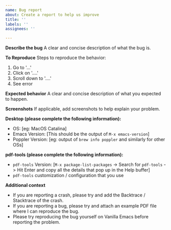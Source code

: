 ```yaml
---
name: Bug report
about: Create a report to help us improve
title: ''
labels: ''
assignees: ''

---
```


**Describe the bug**
A clear and concise description of what the bug is.

**To Reproduce**
Steps to reproduce the behavior:
1. Go to '...'
2. Click on '....'
3. Scroll down to '....'
4. See error

**Expected behavior**
A clear and concise description of what you expected to happen.

**Screenshots**
If applicable, add screenshots to help explain your problem.

**Desktop (please complete the following information):**
- OS: [eg: MacOS Catalina]
- Emacs Version: [This should be the output of `M-x emacs-version`]
- Poppler Version: [eg: output of `brew info poppler` and similarly for other OSs]

**pdf-tools (please complete the following information):**
- `pdf-tools` Version: [`M-x package-list-packages` -> Search for `pdf-tools` -> Hit Enter and copy all the details that pop up in the Help buffer]
- `pdf-tools` customization / configuration that you use

**Additional context**
- If you are reporting a crash, please try and add the Backtrace / Stacktrace of the crash. 
- If you are reporting a bug, please try and attach an example PDF file where I can reproduce the bug.
- Please try reproducing the bug yourself on Vanilla Emacs before reporting the problem.
